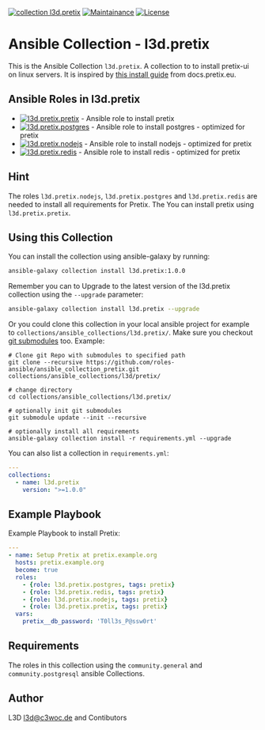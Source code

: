 [![collection l3d.pretix](https://ansible.l3d.space/svg/l3d.pretix_ansible-collection_collection.svg)](https://galaxy.ansible.com/ui/repo/published/l3d/pretix/)
[![Maintainance](https://ansible.l3d.space/svg/l3d.pretix_maintainance_collection.svg)](https://ansible.l3d.space/#l3d.pretix)
[![License](https://ansible.l3d.space/svg/l3d.pretix_license_collection.svg)](LICENSE)

 Ansible Collection - l3d.pretix
============================

This is the Ansible Collection ``l3d.pretix``. A collection to to install pretix-ui on linux servers.
It is inspired by [this install guide](https://docs.pretix.eu/en/latest/admin/installation/manual_smallscale.html) from docs.pretix.eu.

## Ansible Roles in l3d.pretix
- [![l3d.pretix.pretix](https://ansible.l3d.space/svg/l3d.pretix.pretix_ansible-role.svg)](https://galaxy.ansible.com/ui/repo/published/l3d/pretix/content/role/pretix/) - Ansible role to install pretix
- [![l3d.pretix.postgres](https://ansible.l3d.space/svg/l3d.pretix.postgres_ansible-role.svg)](https://galaxy.ansible.com/ui/repo/published/l3d/pretix/content/role/postgres/) - Ansible role to install postgres - optimized for pretix
- [![l3d.pretix.nodejs](https://ansible.l3d.space/svg/l3d.pretix.nodejs_ansible-role.svg)](https://galaxy.ansible.com/ui/repo/published/l3d/pretix/content/role/nodejs/) - Ansible role to install nodejs - optimized for pretix
- [![l3d.pretix.redis](https://ansible.l3d.space/svg/l3d.pretix.redis_ansible-role.svg)](https://galaxy.ansible.com/ui/repo/published/l3d/pretix/content/role/redis/) - Ansible role to install redis - optimized for pretix

## Hint
The roles ``l3d.pretix.nodejs``, ``l3d.pretix.postgres`` and ``l3d.pretix.redis`` are needed to install all requirements for Pretix. The You can install pretix using ``l3d.pretix.pretix``.

## Using this Collection
You can install the collection using ansible-galaxy by running:
```bash
ansible-galaxy collection install l3d.pretix:1.0.0
```

Remember you can to Upgrade to the latest version of the l3d.pretix collection using the ``--upgrade`` parameter:
```bash
ansible-galaxy collection install l3d.pretix --upgrade
```

Or you could clone this collection in your local ansible project for example to ``collections/ansible_collections/l3d.pretix/``. Make sure you checkout [git submodules](https://git-scm.com/docs/git-submodule) too. Example:
```
# Clone git Repo with submodules to specified path
git clone --recursive https://github.com/roles-ansible/ansible_collection_pretix.git collections/ansible_collections/l3d/pretix/

# change directory
cd collections/ansible_collections/l3d.pretix/

# optionally init git submodules
git submodule update --init --recursive

# optionally install all requirements
ansible-galaxy collection install -r requirements.yml --upgrade
```

You can also list a collection in ``requirements.yml``:
```yaml
---
collections:
  - name: l3d.pretix
    version: ">=1.0.0"
```

## Example Playbook
Example Playbook to install Pretix:

```yaml
---
- name: Setup Pretix at pretix.example.org
  hosts: pretix.example.org
  become: true
  roles:
    - {role: l3d.pretix.postgres, tags: pretix}
    - {role: l3d.pretix.redis, tags: pretix}
    - {role: l3d.pretix.nodejs, tags: pretix}
    - {role: l3d.pretix.pretix, tags: pretix}
  vars:
    pretix__db_password: 'T0ll3s_P@ssw0rt'
```

## Requirements
The roles in this collection using the ``community.general`` and ``community.postgresql`` ansible Collections.

 Author
--------
L3D <l3d@c3woc.de> and Contibutors
